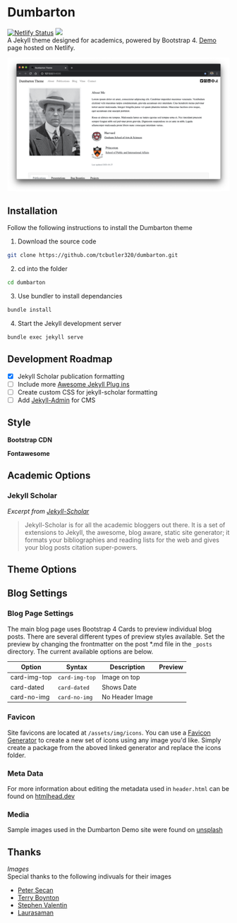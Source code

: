 # Dumbarton
[![Netlify Status](https://api.netlify.com/api/v1/badges/24a6b9c4-6586-4e8d-8540-92942a0c47e8/deploy-status)](https://app.netlify.com/sites/admiring-bassi-e955ad/deploys)
![](https://img.shields.io/badge/Bootstrap-v4.5.3-blue)  
A Jekyll theme designed for academics, powered by Bootstrap 4. [Demo](https://dumbarton.netlify.app/) page hosted on Netlify.


![](screenshot.png)


## Installation   

Follow the following instructions to install the Dumbarton theme

1) Download the source code 

```bash
git clone https://github.com/tcbutler320/dumbarton.git
```

2) cd into the folder 

```bash
cd dumbarton
```

3) Use bundler to install dependancies

```bash
bundle install
```

4) Start the Jekyll development server

```bash
bundle exec jekyll serve
```

## Development Roadmap 


+ [x] Jekyll Scholar publication formatting
+ [ ] Include more [Awesome Jekyll Plug ins](https://github.com/planetjekyll/awesome-jekyll-plugins)
+ [ ] Create custom CSS for jekyll-scholar formatting
+ [ ] Add [Jekyll-Admin](https://github.com/jekyll/jekyll-admin) for CMS 

## Style 

**Bootstrap CDN**

**Fontawesome** 

## Academic Options 

### Jekyll Scholar 
*Excerpt from [Jekyll-Scholar](https://github.com/inukshuk/jekyll-scholar)*
> Jekyll-Scholar is for all the academic bloggers out there. It is a set of extensions to Jekyll, the awesome, blog aware, static site generator; it formats your bibliographies and reading lists for the web and gives your blog posts citation super-powers.  


## Theme Options 

## Blog Settings 

### Blog Page Settings   

The main blog page uses Bootstrap 4 Cards to preview individual blog posts. There are several different types of preview styles available. Set the preview by changing the frontmatter on the post *.md file in the `_posts` directory. The current available options are below.  

|   Option       |   Syntax       |  Description       |   Preview  |
|----------------|----------------|--------------------|------------|
| card-img-top  | `card-img-top`  |  Image on top      |            |
| card-dated    | `card-dated`    |  Shows Date        |            |
| card-no-img   | `card-no-img`   |  No Header Image   |            |





### Favicon 

Site favicons are located at `/assets/img/icons`. You can use a [Favicon Generator](https://realfavicongenerator.net/) to create a new set of icons using any image you'd like. Simply create a package from the aboved linked generator and replace the icons folder. 

### Meta Data 

For more information about editing the metadata used in `header.html` can be found on [htmlhead.dev](https://htmlhead.dev/)


### Media

Sample images used in the Dumbarton Demo site were found on [unsplash](https://unsplash.com/)


## Thanks 

*Images*   
Special thanks to the following indivuals for their images  
+  [Peter Secan](https://unsplash.com/@phsecan)  
+  [Terry Boynton](https://unsplash.com/@terry_boynton)
+  [Stephen Valentin](https://unsplash.com/@valentinsteph)
+  [Laurasaman](https://unsplash.com/@laurasamang)